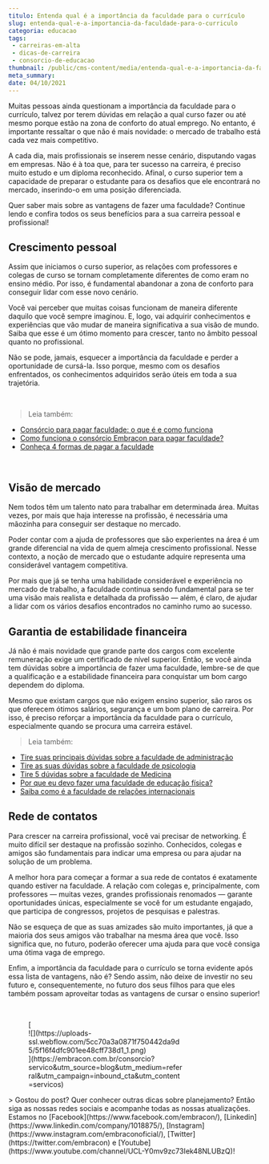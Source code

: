 ```yaml
---
titulo: Entenda qual é a importância da faculdade para o currículo
slug: entenda-qual-e-a-importancia-da-faculdade-para-o-curriculo
categoria: educacao
tags:
 - carreiras-em-alta
 - dicas-de-carreira
 - consorcio-de-educacao
thumbnail: /public/cms-content/media/entenda-qual-e-a-importancia-da-faculdade-para-o-curriculo.jpeg
meta_summary: 
date: 04/10/2021
---
```

Muitas pessoas ainda questionam a importância da faculdade para o currículo, talvez por terem dúvidas em relação a qual curso fazer ou até mesmo porque estão na zona de conforto do atual emprego. No entanto, é importante ressaltar o que não é mais novidade: o mercado de trabalho está cada vez mais competitivo.

A cada dia, mais profissionais se inserem nesse cenário, disputando vagas em empresas. Não é à toa que, para ter sucesso na carreira, é preciso muito estudo e um diploma reconhecido. Afinal, o curso superior tem a capacidade de preparar o estudante para os desafios que ele encontrará no mercado, inserindo-o em uma posição diferenciada.

Quer saber mais sobre as vantagens de fazer uma faculdade? Continue lendo e confira todos os seus benefícios para a sua carreira pessoal e profissional!

Crescimento pessoal
-------------------

Assim que iniciamos o curso superior, as relações com professores e colegas de curso se tornam completamente diferentes de como eram no ensino médio. Por isso, é fundamental abandonar a zona de conforto para conseguir lidar com esse novo cenário.

Você vai perceber que muitas coisas funcionam de maneira diferente daquilo que você sempre imaginou. E, logo, vai adquirir conhecimentos e experiências que vão mudar de maneira significativa a sua visão de mundo. Saiba que esse é um ótimo momento para crescer, tanto no âmbito pessoal quanto no profissional.

Não se pode, jamais, esquecer a importância da faculdade e perder a oportunidade de cursá-la. Isso porque, mesmo com os desafios enfrentados, os conhecimentos adquiridos serão úteis em toda a sua trajetória.

‍

> Leia também:

- [Consórcio para pagar faculdade: o que é e como funciona](https://www.embracon.com.br/blog/consorcio-embracon-para-pagar-faculdade)
- [Como funciona o consórcio Embracon para pagar faculdade?](https://www.embracon.com.br/blog/como-funciona-o-consorcio-embracon-para-pagar-faculdade)
- [Conheça 4 formas de pagar a faculdade](https://www.embracon.com.br/blog/conheca-4-formas-de-pagar-a-faculdade)

‍

Visão de mercado
----------------

Nem todos têm um talento nato para trabalhar em determinada área. Muitas vezes, por mais que haja interesse na profissão, é necessária uma mãozinha para conseguir ser destaque no mercado.

Poder contar com a ajuda de professores que são experientes na área é um grande diferencial na vida de quem almeja crescimento profissional. Nesse contexto, a noção de mercado que o estudante adquire representa uma considerável vantagem competitiva.

Por mais que já se tenha uma habilidade considerável e experiência no mercado de trabalho, a faculdade continua sendo fundamental para se ter uma visão mais realista e detalhada da profissão — além, é claro, de ajudar a lidar com os vários desafios encontrados no caminho rumo ao sucesso.

Garantia de estabilidade financeira
-----------------------------------

Já não é mais novidade que grande parte dos cargos com excelente remuneração exige um certificado de nível superior. Então, se você ainda tem dúvidas sobre a importância de fazer uma faculdade, lembre-se de que a qualificação e a estabilidade financeira para conquistar um bom cargo dependem do diploma.

Mesmo que existam cargos que não exigem ensino superior, são raros os que oferecem ótimos salários, segurança e um bom plano de carreira. Por isso, é preciso reforçar a importância da faculdade para o currículo, especialmente quando se procura uma carreira estável.

> Leia também:

- [Tire suas principais dúvidas sobre a faculdade de administração](https://www.embracon.com.br/blog/tire-suas-principais-duvidas-sobre-a-faculdade-de-administracao)
- [Tire as suas dúvidas sobre a faculdade de psicologia](https://www.embracon.com.br/blog/tire-as-suas-duvidas-sobre-a-faculdade-de-psicologia)
- [Tire 5 dúvidas sobre a faculdade de Medicina](https://www.embracon.com.br/blog/tire-5-duvidas-sobre-a-faculdade-de-medicina)
- [Por que eu devo fazer uma faculdade de educação física?](https://www.embracon.com.br/blog/por-que-eu-devo-fazer-uma-faculdade-de-educacao-fisica)
- [Saiba como é a faculdade de relações internacionais](https://www.embracon.com.br/blog/saiba-como-e-a-faculdade-de-relacoes-internacionais)

Rede de contatos
----------------

Para crescer na carreira profissional, você vai precisar de networking. É muito difícil ser destaque na profissão sozinho. Conhecidos, colegas e amigos são fundamentais para indicar uma empresa ou para ajudar na solução de um problema.

A melhor hora para começar a formar a sua rede de contatos é exatamente quando estiver na faculdade. A relação com colegas e, principalmente, com professores — muitas vezes, grandes profissionais renomados — garante oportunidades únicas, especialmente se você for um estudante engajado, que participa de congressos, projetos de pesquisas e palestras.

Não se esqueça de que as suas amizades são muito importantes, já que a maioria dos seus amigos vão trabalhar na mesma área que você. Isso significa que, no futuro, poderão oferecer uma ajuda para que você consiga uma ótima vaga de emprego.

Enfim, a importância da faculdade para o currículo se torna evidente após essa lista de vantagens, não é? Sendo assim, não deixe de investir no seu futuro e, consequentemente, no futuro dos seus filhos para que eles também possam aproveitar todas as vantagens de cursar o ensino superior!

‍

<figure class="w-richtext-figure-type-image w-richtext-align-center" style="max-width:310px">[<div>![](https://uploads-ssl.webflow.com/5cc70a3a0871f750442da9d5/5f16f4dfc901ee48cff738d1_1.png)</div>](https://embracon.com.br/consorcio?servico&utm_source=blog&utm_medium=referral&utm_campaign=inbound_cta&utm_content=servicos)</figure>> Gostou do post? Quer conhecer outras dicas sobre planejamento? Então siga as nossas redes sociais e acompanhe todas as nossas atualizações. Estamos no [Facebook](https://www.facebook.com/embracon/), [Linkedin](https://www.linkedin.com/company/1018875/), [Instagram](https://www.instagram.com/embraconoficial/), [Twitter](https://twitter.com/embracon) e [Youtube](https://www.youtube.com/channel/UCL-Y0mv9zc73Iek48NLUBzQ)!
